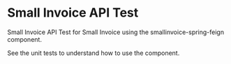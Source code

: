 # Small Invoice API Test

Small Invoice API Test for Small Invoice using the smallinvoice-spring-feign component.

See the unit tests to understand how to use the component.

